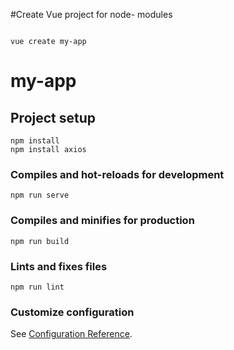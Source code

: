 

#Create Vue project for node- modules
```

vue create my-app

```


# my-app

## Project setup
```
npm install
npm install axios

```

### Compiles and hot-reloads for development
```
npm run serve
```

### Compiles and minifies for production
```
npm run build
```

### Lints and fixes files
```
npm run lint
```

### Customize configuration
See [Configuration Reference](https://cli.vuejs.org/config/).
